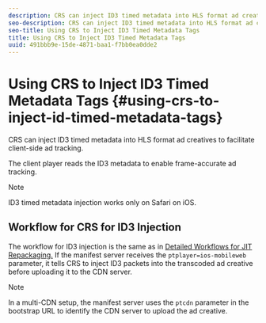 ```yaml
---
description: CRS can inject ID3 timed metadata into HLS format ad creatives to facilitate client-side ad tracking.
seo-description: CRS can inject ID3 timed metadata into HLS format ad creatives to facilitate client-side ad tracking.
seo-title: Using CRS to Inject ID3 Timed Metadata Tags
title: Using CRS to Inject ID3 Timed Metadata Tags
uuid: 491bbb9e-15de-4871-baa1-f7bb0ea0dde2
---
```


# Using CRS to Inject ID3 Timed Metadata Tags {#using-crs-to-inject-id-timed-metadata-tags}

CRS can inject ID3 timed metadata into HLS format ad creatives to facilitate client-side ad tracking.

The client player reads the ID3 metadata to enable frame-accurate ad tracking. 

>[!NOTE]
>
>ID3 timed metadata injection works only on Safari on iOS.

## Workflow for CRS for ID3 Injection

The workflow for ID3 injection is the same as in [Detailed Workflows for JIT Repackaging.](jit-repackage.md) If the manifest server receives the `ptplayer=ios-mobileweb` parameter, it tells CRS to inject ID3 packets into the transcoded ad creative before uploading it to the CDN server.

>[!NOTE]
>
>In a multi-CDN setup, the manifest server uses the `ptcdn` parameter in the bootstrap URL to identify the CDN server to upload the ad creative.
